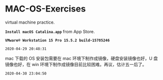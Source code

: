 # MAC-OS-Exercises

virtual machine practice.

**` Install macOS Catalina.app `**  from App Store.

**`VMware® Workstation 15 Pro 15.5.2 build-15785246`**

`2020-04-29 20:48:31`

mac 下载的 OS 安装包需要在 mac 环境下制作成镜像，硬盘安装镜像也好，U 盘镜像也好，在 win 环境下制作成镜像目前比较困难。再议，估计五一后了。

`2020-04-30 23:04:50`
